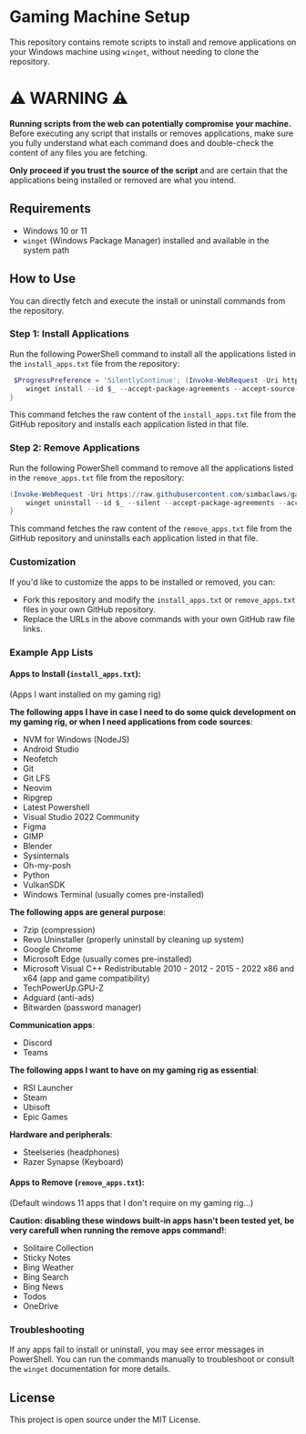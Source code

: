 # Gaming Machine Setup

This repository contains remote scripts to install and remove applications on your Windows machine using `winget`, without needing to clone the repository.

# ⚠️ WARNING ⚠️

**Running scripts from the web can potentially compromise your machine.**  
Before executing any script that installs or removes applications, make sure you fully understand what each command does and double-check the content of any files you are fetching.

**Only proceed if you trust the source of the script** and are certain that the applications being installed or removed are what you intend.


## Requirements

- Windows 10 or 11
- `winget` (Windows Package Manager) installed and available in the system path

## How to Use

You can directly fetch and execute the install or uninstall commands from the repository.

### Step 1: Install Applications

Run the following PowerShell command to install all the applications listed in the `install_apps.txt` file from the repository:

```powershell
 $ProgressPreference = 'SilentlyContinue'; (Invoke-WebRequest -Uri https://raw.githubusercontent.com/simbaclaws/gaming-machine/main/install_apps.txt).Content | ForEach-Object {
    winget install --id $_ --accept-package-agreements --accept-source-agreements
}
```

This command fetches the raw content of the `install_apps.txt` file from the GitHub repository and installs each application listed in that file.

### Step 2: Remove Applications

Run the following PowerShell command to remove all the applications listed in the `remove_apps.txt` file from the repository:

```powershell
(Invoke-WebRequest -Uri https://raw.githubusercontent.com/simbaclaws/gaming-machine/main/remove_apps.txt).Content | ForEach-Object {
    winget uninstall --id $_ --silent --accept-package-agreements --accept-source-agreements
}
```

This command fetches the raw content of the `remove_apps.txt` file from the GitHub repository and uninstalls each application listed in that file.

### Customization

If you'd like to customize the apps to be installed or removed, you can:
- Fork this repository and modify the `install_apps.txt` or `remove_apps.txt` files in your own GitHub repository.
- Replace the URLs in the above commands with your own GitHub raw file links.

### Example App Lists

#### Apps to Install (`install_apps.txt`):
(Apps I want installed on my gaming rig)

**The following apps I have in case I need to do some quick development on my gaming rig, or when I need applications from code sources**:
- NVM for Windows (NodeJS)
- Android Studio
- Neofetch
- Git
- Git LFS
- Neovim
- Ripgrep
- Latest Powershell
- Visual Studio 2022 Community
- Figma
- GIMP
- Blender
- Sysinternals
- Oh-my-posh
- Python
- VulkanSDK
- Windows Terminal (usually comes pre-installed)

**The following apps are general purpose**:
- 7zip (compression)
- Revo Uninstaller (properly uninstall by cleaning up system)
- Google Chrome
- Microsoft Edge (usually comes pre-installed)
- Microsoft Visual C++ Redistributable 2010 - 2012 - 2015 - 2022 x86 and x64 (app and game compatibility)
- TechPowerUp.GPU-Z
- Adguard (anti-ads)
- Bitwarden (password manager)

**Communication apps**:
- Discord
- Teams

**The following apps I want to have on my gaming rig as essential**:
- RSI Launcher
- Steam
- Ubisoft
- Epic Games

**Hardware and peripherals**:
- Steelseries (headphones)
- Razer Synapse (Keyboard)

#### Apps to Remove (`remove_apps.txt`):
(Default windows 11 apps that I don't require on my gaming rig...)

**Caution: disabling these windows built-in apps hasn't been tested yet, be very carefull when running the remove apps command!**:

- Solitaire Collection
- Sticky Notes
- Bing Weather
- Bing Search
- Bing News
- Todos
- OneDrive

### Troubleshooting

If any apps fail to install or uninstall, you may see error messages in PowerShell. You can run the commands manually to troubleshoot or consult the `winget` documentation for more details.

## License

This project is open source under the MIT License.
